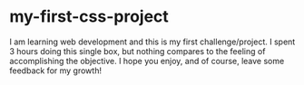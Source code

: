 # my-first-css-project

I am learning web development and this is my first challenge/project. 
I spent 3 hours doing this single box, but nothing compares to the feeling of accomplishing the objective.
I hope you enjoy, and of course, leave some feedback for my growth!
